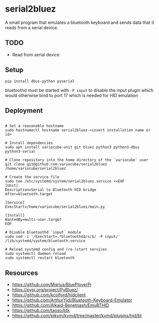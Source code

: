 # serial2bluez

A small program that emulates a bluetooth keyboard and sends
data that it reads from a serial device.

## TODO

 - Read from serial device

## Setup

```
pip install dbus-python pyserial
```

bluetoothd must be started with `-P input` to disable the input plugin which would otherwise bind to port 17 which is needed for HID emulation

## Deployment

```shell

# Set a reasonable hostname
sudo hostnamectl hostname serial2bluez-<insert installation name or id>

# Install dependencies
sudo apt install variocube-unit git bluez python3 python3-dbus python3-serial

# Clone repository into the home directory of the `variocube` user
git clone git@github.com:variocube/serial2bluez /home/variocube/serial2bluez

# Create the service file
sudo tee /etc/systemd/system/serial2bluez.service <<EOF
[Unit]
Description=Serial to Bluetooth HID bridge
After=bluetooth.target

[Service]
ExecStart=/home/variocube/serial2bluez/main.py

[Install]
WantedBy=multi-user.target
EOF

# Disable bluetoothd `input` module
sudo sed -i '/ExecStart=.*bluetoothd$/s/$/ -P input/' /lib/systemd/system/bluetooth.service

# Reload systemd config and (re-)start services
sudo systemctl daemon-reload
sudo systemctl restart bluetooth

```

## Resources

 - https://github.com/Mqrius/BluePloverPi
 - https://pypi.org/project/PyBluez/
 - https://github.com/kcolford/hidclient
 - https://github.com/ArthurYidi/Bluetooth-Keyboard-Emulator
 - https://github.com/Alkaid-Benetnash/EmuBTHID
 - https://github.com/taoso/btk
 - https://github.com/pikvm/kvmd/tree/master/kvmd/plugins/hid/bt